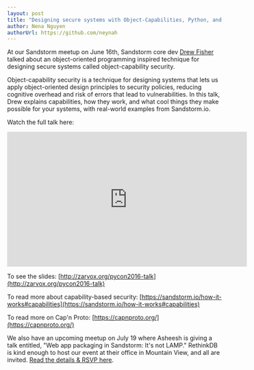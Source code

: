 ```yaml
---
layout: post
title: "Designing secure systems with Object-Capabilities, Python, and Cap'n Proto"
author: Nena Nguyen
authorUrl: https://github.com/neynah
---
```


At our Sandstorm meetup on June 16th, Sandstorm core dev [Drew Fisher](https://github.com/zarvox) talked about an object-oriented programming inspired technique for designing secure systems called object-capability security.

Object-capability security is a technique for designing systems that lets us apply object-oriented design principles to security policies, reducing cognitive overhead and risk of errors that lead to vulnerabilities. In this talk, Drew explains capabilities, how they work, and what cool things they make possible for your systems, with real-world examples from Sandstorm.io. 

Watch the full talk here:
<iframe width="560" height="315" src="https://www.youtube.com/embed/acMsHx5XFbQ" frameborder="0" allowfullscreen></iframe>

To see the slides: [http://zarvox.org/pycon2016-talk](http://zarvox.org/pycon2016-talk)

To read more about capability-based security: [https://sandstorm.io/how-it-works#capabilities](https://sandstorm.io/how-it-works#capabilities)

To read more on Cap'n Proto: [https://capnproto.org/](https://capnproto.org/) 

We also have an upcoming meetup on July 19 where Asheesh is giving a talk entitled, "Web app packaging in Sandstorm: It's not LAMP." RethinkDB is kind enough to host our event at their office in Mountain View, and all are invited. [Read the details & RSVP here](http://www.meetup.com/Sandstorm-SF-Bay-Area/events/231954146/).